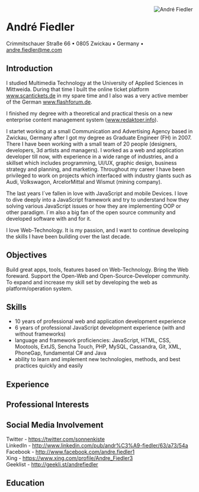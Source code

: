 <img align="right" alt="André Fiedler" src="https://secure.gravatar.com/avatar/15b9d6f69a8d8543968d5f16a9559af5?s=120" />

# André Fiedler

Crimmitschauer Straße 66 • 0805 Zwickau • Germany • andre.fiedler@me.com    

## Introduction

I studied Multimedia Technology at the University of Applied Sciences in Mittweida.
During that time I built the online ticket platform www.scantickets.de in my spare 
time and I also was a very active member of the German www.flashforum.de.

I finished my degree with a theoretical and practical thesis on a new enterprise 
content management system (www.redaktoer.info).

I startet working at a small Communication and Advertising Agency based in Zwickau, 
Germany after I got my degree as Graduate Engineer (FH) in 2007. There I have been 
working with a small team of 20 people (designers, developers, 3d artists and managers). 
I worked as a web and application developer till now, with experience in a wide range of 
industries, and a skillset which includes programming, UI/UX, graphic design, business 
strategy and planning, and marketing. Throughout my career I have been privileged to 
work on projects which interfaced with industry giants such as Audi, Volkswagon, 
ArcelorMittal and Wismut (mining company).

The last years I´ve fallen in love with JavaScript and mobile Devices. I love to dive 
deeply into a JavaScript framework and try to understand how they solving various 
JavaScript issues or how they are implementing OOP or other paradigm. I´m also a big 
fan of the open source community and developed software with and for it.

I love Web-Technology. It is my passion, and I want to continue developing the skills 
I have been building over the last decade.

## Objectives

Build great apps, tools, features based on Web-Technology. Bring the Web foreward. Support the Open-Web and Open-Source-Developer community.
To expand and increase my skill set by developing the web as platform/operation system.

## Skills

* 10 years of professional web and application development experience
* 6 years of professional JavaScript development experience (with and without frameworks)
* language and framework proficiencies: JavaScript, HTML, CSS, Mootools, ExtJS, Sencha Touch, PHP, MySQL, Cassandra, Git, XML, PhoneGap, fundamental C# and Java
* ability to learn and implement new technologies, methods, and best practices quickly and easily

## Experience

## Professional Interests

## Social Media Involvement

Twitter - https://twitter.com/sonnenkiste  
LinkedIn - http://www.linkedin.com/pub/andr%C3%A9-fiedler/63/a73/54a  
Facebook - http://www.facebook.com/andre.fiedler1  
Xing - https://www.xing.com/profile/Andre_Fiedler3  
Geeklist - http://geekli.st/andrefiedler  

## Education
